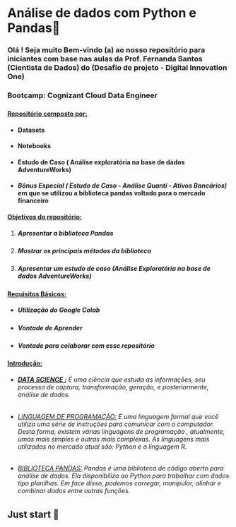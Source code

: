 # Análise de dados com Python e Pandas:snake:





###  Olá ! Seja muito Bem-vindo (a) ao nosso repositório para iniciantes com base nas aulas da Prof. Fernanda Santos (Cientista de Dados) do (Desafio de projeto - Digital Innovation One)

###                    Bootcamp: Cognizant Cloud Data Engineer

### 	 

#### <u>**Repositório composto por:**</u>

- #### Datasets 

- #### Notebooks

- #### Estudo de Caso ( Análise exploratória na base de dados AdventureWorks)

- #### ***Bônus Especial ( Estudo de Caso - Análise Quanti - Ativos Bancários)*** em que se utilizou a biblioteca pandas voltado para o mercado financeiro 

  

#### **<u>Objetivos do repositório:</u>** 

1. #####   Apresentar a biblioteca Pandas

2. #####   Mostrar os principais métodos da biblioteca

3. #####   Apresentar um estudo de caso (Análise Exploratória na base de dados AdventureWorks)

   

#### **<u>Requisitos Básicos:</u>**

- ##### Utilização do Google Colab [](https://colab.research.google.com/) 

- ##### Vontade de Aprender

- ##### Vontade para colaborar com esse repositório 





#### **<u>Introdução:</u>**

- ###### <u>**DATA SCIENCE :**</u> É uma ciência que estuda as informações, seu processo de captura, transformação, geração, e posteriormente, análise de dados.

- ###### <u>LINGUAGEM DE PROGRAMAÇÃO:</u>  É uma linguagem formal que você utiliza uma série de instruções para comunicar com o computador. Desta forma, existem várias linguagens de programação , atualmente,  umas mais simples e outras mais complexas. As linguagens mais utilizadas no mercado atual são: Python e a linguagem R.

- ###### <u>BIBLIOTECA PANDAS:</u> Pandas é uma biblioteca de código aberto para análise de dados. Ela disponibiliza ao Python para trabalhar com dados tipo planilhas. Em face disso,  podemos carregar, manipular, alinhar e combinar dados entre outras funções.

  

## **Just start** :rocket:



